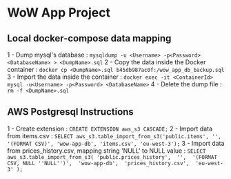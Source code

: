 # WoW App Project

## Local docker-compose data mapping

1 - Dump mysql's database : `mysqldump -u <Username> -p<Password> <DatabaseName> > <DumpName>.sql`
2 - Copy the data inside the Docker container : `docker cp <DumpName>.sql b45db987ac0f:/wow_app_db_backup.sql`
3 - Import the data inside the container : `docker exec -it <ContainerId> mysql -u<Username> -p<Password> <DatabaseName>`
4 - Delete the dump file : `rm -f <DumpName>.sql`

## AWS Postgresql Instructions

1 - Create extension : `CREATE EXTENSION aws_s3 CASCADE;`
2 - Import data from items.csv : `SELECT aws_s3.table_import_from_s3('public.items', '', '(FORMAT CSV)', 'wow-app-db', 'items.csv', 'eu-west-3');`
3 - Import data from prices_history.csv, mapping string 'NULL' to NULL value : `SELECT aws_s3.table_import_from_s3(
    'public.prices_history', 
    '', 
    '(FORMAT CSV, NULL ''NULL'')', 
    'wow-app-db', 
    'prices_history.csv', 
    'eu-west-3'
);`
